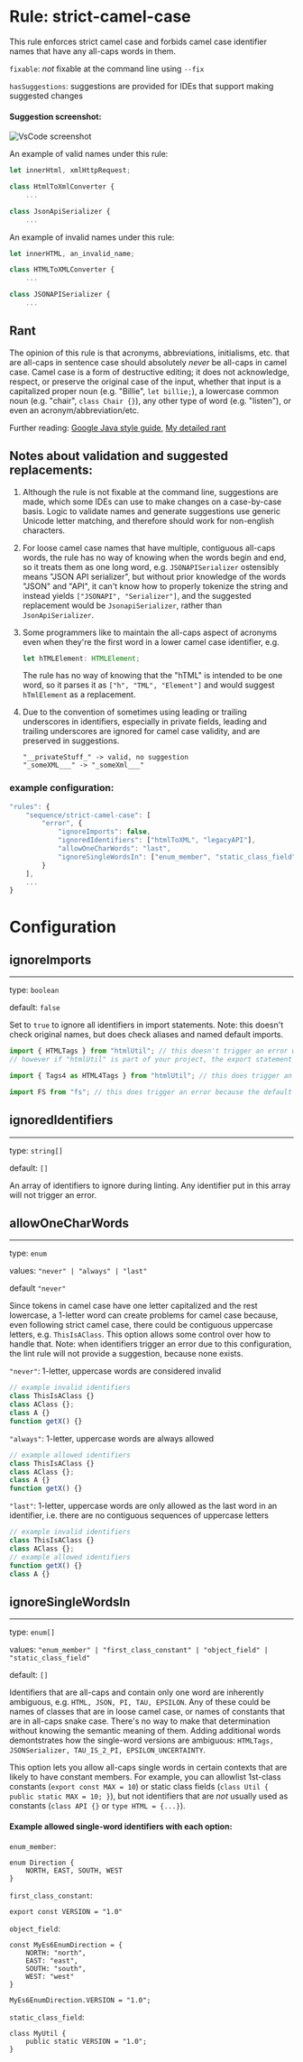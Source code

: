 # Rule: strict-camel-case

This rule enforces strict camel case and forbids camel case identifier names that have any all-caps words in them.

`fixable`: *not* fixable at the command line using `--fix`

`hasSuggestions`: suggestions are provided for IDEs that support making suggested changes

#### Suggestion screenshot:

![VsCode screenshot](https://github.com/adashrod/eslint-plugin-sequence/blob/main/src/docs/images/strictCamelCaseQuickFix.jpg)


An example of valid names under this rule:

```javascript
let innerHtml, xmlHttpRequest;

class HtmlToXmlConverter {
    ...

class JsonApiSerializer {
    ...
```

An example of invalid names under this rule:

```javascript
let innerHTML, an_invalid_name;

class HTMLToXMLConverter {
    ...

class JSONAPISerializer {
    ...
```

## Rant

The opinion of this rule is that acronyms, abbreviations, initialisms, etc. that are all-caps in sentence case should absolutely *never* be all-caps in camel case. Camel case is a form of destructive editing; it does not acknowledge, respect, or preserve the original case of the input, whether that input is a capitalized proper noun (e.g. "Billie", `let billie;`), a lowercase common noun (e.g. "chair", `class Chair {}`), any other type of word (e.g. "listen"), or even an acronym/abbreviation/etc.

Further reading:
[Google Java style guide](https://google.github.io/styleguide/javaguide.html#s5.3-camel-case),
[My detailed rant](https://gist.github.com/adashrod/66564c690906c9b774e77ddacbd06e1b)

## Notes about validation and suggested replacements:

1. Although the rule is not fixable at the command line, suggestions are made, which some IDEs can use to make changes on a case-by-case basis. Logic to validate names and generate suggestions use generic Unicode letter matching, and therefore should work for non-english characters.

1. For loose camel case names that have multiple, contiguous all-caps words, the rule has no way of knowing when the words begin and end, so it treats them as one long word, e.g. `JSONAPISerializer` ostensibly means "JSON API serializer", but without prior knowledge of the words "JSON" and "API", it can't know how to properly tokenize the string and instead yields `["JSONAPI", "Serializer"]`, and the suggested replacement would be `JsonapiSerializer`, rather than `JsonApiSerializer`.

1. Some programmers like to maintain the all-caps aspect of acronyms even when they're the first word in a lower camel case identifier, e.g.
    ```typescript
    let hTMLElement: HTMLElement;
    ```
    The rule has no way of knowing that the "hTML" is intended to be one word, so it parses it as `["h", "TML", "Element"]` and would suggest `hTmlElement` as a replacement.

1. Due to the convention of sometimes using leading or trailing underscores in identifiers, especially in private fields, leading and trailing underscores are ignored for camel case validity, and are preserved in suggestions.
    ```
    "__privateStuff_" -> valid, no suggestion
    "_someXML___" -> "_someXml___"
    ```


### example configuration:
```javascript
"rules": {
    "sequence/strict-camel-case": [
        "error", {
            "ignoreImports": false,
            "ignoredIdentifiers": ["htmlToXML", "legacyAPI"],
            "allowOneCharWords": "last",
            "ignoreSingleWordsIn": ["enum_member", "static_class_field"]
        }
    ],
    ...
}
```


# Configuration

## ignoreImports
---

type: `boolean`

default: `false`

Set to `true` to ignore all identifiers in import statements. Note: this doesn't check original names, but does check aliases and named default imports.

```javascript
import { HTMLTags } from "htmlUtil"; // this doesn't trigger an error when ignoreImports=false because it should only validate identifiers in the current project, not external ones
// however if "htmlUtil" is part of your project, the export statement in that file will trigger an error
```
```javascript
import { Tags4 as HTML4Tags } from "htmlUtil"; // this does trigger an error because the identifier alias "HTML4Tags" is declared here and can indeed be fixed
```
```javascript
import FS from "fs"; // this does trigger an error because the default import alias "FS" is declared here and can indeed be fixed
```


## ignoredIdentifiers
---

type: `string[]`

default: `[]`

An array of identifiers to ignore during linting. Any identifier put in this array will not trigger an error.

## allowOneCharWords
---

type: `enum`

values: `"never" | "always" | "last"`

default `"never"`

Since tokens in camel case have one letter capitalized and the rest lowercase, a 1-letter word can create problems for camel case because, even following strict camel case, there could be contiguous uppercase letters, e.g. `ThisIsAClass`. This option allows some control over how to handle that. Note: when identifiers trigger an error due to this configuration, the lint rule will not provide a suggestion, because none exists.

`"never"`: 1-letter, uppercase words are considered invalid
```javascript
// example invalid identifiers
class ThisIsAClass {}
class AClass {};
class A {}
function getX() {}
```

`"always"`: 1-letter, uppercase words are always allowed
```javascript
// example allowed identifiers
class ThisIsAClass {}
class AClass {};
class A {}
function getX() {}
```

`"last"`: 1-letter, uppercase words are only allowed as the last word in an identifier, i.e. there are no contiguous sequences of uppercase letters
```javascript
// example invalid identifiers
class ThisIsAClass {}
class AClass {};
// example allowed identifiers
function getX() {}
class A {}
```

## ignoreSingleWordsIn
---

type: `enum[]`

values: `"enum_member" | "first_class_constant" | "object_field" | "static_class_field"`

default: `[]`

Identifiers that are all-caps and contain only one word are inherently ambiguous, e.g. `HTML, JSON, PI, TAU, EPSILON`. Any of these could be names of classes that are in loose camel case, or names of constants that are in all-caps snake case. There's no way to make that determination without knowing the semantic meaning of them.
Adding additional words demontstrates how the single-word versions are ambiguous: `HTMLTags, JSONSerializer, TAU_IS_2_PI, EPSILON_UNCERTAINTY`.

This option lets you allow all-caps single words in certain contexts that are likely to have constant members. For example, you can allowlist 1st-class constants (`export const MAX = 10`) or static class fields (`class Util { public static MAX = 10; }`), but not identifiers that are *not* usually used as constants (`class API {}` or `type HTML = {...}`).

#### Example allowed single-word identifiers with each option:

`enum_member`:
```
enum Direction {
    NORTH, EAST, SOUTH, WEST
}
```

`first_class_constant`:
```
export const VERSION = "1.0"
```

`object_field`:
```
const MyEs6EnumDirection = {
    NORTH: "north",
    EAST: "east",
    SOUTH: "south",
    WEST: "west"
}

MyEs6EnumDirection.VERSION = "1.0";
```

`static_class_field`:
```
class MyUtil {
    public static VERSION = "1.0";
}
```
